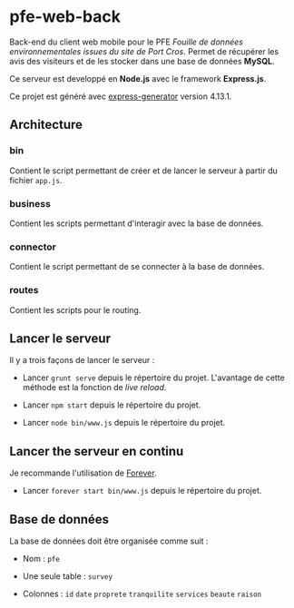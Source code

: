# pfe-web-back

Back-end du client web mobile pour le PFE *Fouille de données environnementales issues du site de Port Cros*. Permet de récupérer les avis des visiteurs et de les stocker dans une base de données **MySQL**.

Ce serveur est developpé en **Node.js** avec le framework **Express.js**.

Ce projet est généré avec [express-generator](http://expressjs.com/starter/generator.html)
version 4.13.1.

## Architecture

### bin

Contient le script permettant de créer et de lancer le serveur à partir du fichier `app.js`.

### business

Contient les scripts permettant d'interagir avec la base de données.

### connector

Contient le script permettant de se connecter à la base de données.

### routes

Contient les scripts pour le routing.

## Lancer le serveur

Il y a trois façons de lancer le serveur :

* Lancer `grunt serve` depuis le répertoire du projet. L'avantage de cette méthode est la fonction de *live reload*.

* Lancer `npm start` depuis le répertoire du projet.

* Lancer `node bin/www.js` depuis le répertoire du projet.

## Lancer the serveur en continu

Je recommande l'utilisation de [Forever](https://github.com/foreverjs/forever).

* Lancer `forever start bin/www.js` depuis le répertoire du projet.

## Base de données

La base de données doit être organisée comme suit :

* Nom : `pfe`

* Une seule table : `survey`

* Colonnes : `id` `date` `proprete` `tranquilite` `services` `beaute` `raison`
